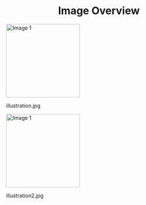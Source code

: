 <h1 style ="text-align: center;"> Image Overview </h1>
<div>
<div>
<img src="https://media.evkx.net/multimedia/technology/driverassistance/trafficsignrecognition/illustration_xst.jpg" alt="Image 1" style="width: 200px;">
<p>illustration.jpg</p>
</div>
<div>
<img src="https://media.evkx.net/multimedia/technology/driverassistance/trafficsignrecognition/illustration2_xst.jpg" alt="Image 1" style="width: 200px;">
<p>illustration2.jpg</p>
</div>
</div>
